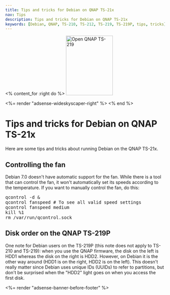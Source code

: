```yaml
---
title: Tips and tricks for Debian on QNAP TS-21x
nav: Tips
description: Tips and tricks for Debian on QNAP TS-21x
keywords: [Debian, QNAP, TS-210, TS-212, TS-219, TS-219P, tips, tricks]
---
```


<% content_for :right do %>
<img src = "../images/r_ts219p.jpg" class="border" alt="Open QNAP TS-219" width="148" height="188" />

<%= render "adsense-wideskyscaper-right" %>
<% end %>

<h1>Tips and tricks for Debian on QNAP TS-21x</h1>

Here are some tips and tricks about running Debian on the QNAP TS-21x.

<h2>Controlling the fan</h2>

Debian 7.0 doesn't have automatic support for the fan.  While there
is a tool that can control the fan, it won't automatically set its speeds
according to the temperature.  If you want to manually control the fan, do
this:

<div class="code">
<pre>
qcontrol -d &amp;
qcontrol fanspeed # To see all valid speed settings
qcontrol fanspeed medium
kill %1
rm /var/run/qcontrol.sock
</pre>
</div>

<h2>Disk order on the QNAP TS-219P</h2>

One note for Debian users on the TS-219P (this note does not apply to
TS-210 and TS-219): when you use the QNAP firmware, the disk on the left is
HDD1 whereas the disk on the right is HDD2.  However, on Debian it is the
other way around (HDD1 is on the right, HDD2 is on the left).  This doesn't
really matter since Debian uses unique IDs (UUIDs) to refer to partitions,
but don't be surprised when the "HDD2" light goes on when you access the
first disk.

<div class="bbf">
<%= render "adsense-banner-before-footer" %>
</div>

